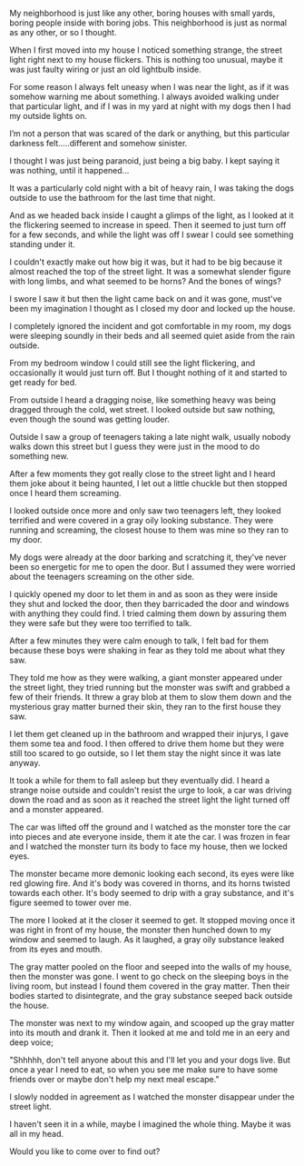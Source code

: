 My neighborhood is just like any other, boring houses with small yards, boring people inside with boring jobs. This neighborhood is just as normal as any other, or so I thought. 

When I first moved into my house I noticed something strange, the street light right next to my house flickers. This is nothing too unusual, maybe it was just faulty wiring or just an old lightbulb inside.

For some reason I always felt uneasy when I was near the light, as if it was somehow warning me about something. I always avoided walking under that particular light, and if I was in my yard at night with my dogs then I had my outside lights on.

I’m not a person that was scared of the dark or anything, but this particular darkness felt…..different and somehow sinister. 

I thought I was just being paranoid, just being a big baby. I kept saying it was nothing, until it happened... 

It was a particularly cold night with a bit of heavy rain, I was taking the dogs outside to use the bathroom for the last time that night. 

And as we headed back inside I caught a glimps of the light, as I looked at it the flickering seemed to increase in speed. Then it seemed to just turn off for a few seconds, and while the light was off I swear I could see something standing under it.

I couldn't exactly make out how big it was, but it had to be big because it almost reached the top of the street light. It was a somewhat slender figure with long limbs, and what seemed to be horns? And the bones of wings? 

I swore I saw it but then the light came back on and it was gone, must've been my imagination I thought as I closed my door and locked up the house. 

I completely ignored the incident and got comfortable in my room, my dogs were sleeping soundly in their beds and all seemed quiet aside from the rain outside. 

From my bedroom window I could still see the light flickering, and occasionally it would just turn off. But I thought nothing of it and started to get ready for bed. 

From outside I heard a dragging noise, like something heavy was being dragged through the cold, wet street. I looked outside but saw nothing, even though the sound was getting louder. 

Outside I saw a group of teenagers taking a late night walk, usually nobody walks down this street but I guess they were just in the mood to do something new. 

After a few moments they got really close to the street light and I heard them joke about it being haunted, I let out a little chuckle but then stopped once I heard them screaming. 

I looked outside once more and only saw two teenagers left, they looked terrified and were covered in a gray oily looking substance. They were running and screaming, the closest house to them was mine so they ran to my door. 

My dogs were already at the door barking and scratching it, they've never been so energetic for me to open the door. But I assumed they were worried about the teenagers screaming on the other side. 

I quickly opened my door to let them in and as soon as they were inside they shut and locked the door, then they barricaded the door and windows with anything they could find. I tried calming them down by assuring them they were safe but they were too terrified to talk. 

After a few minutes they were calm enough to talk, I felt bad for them because these boys were shaking in fear as they told me about what they saw. 

They told me how as they were walking, a giant monster appeared under the street light, they tried running but the monster was swift and grabbed a few of their friends. It threw a gray blob at them to slow them down and the mysterious gray matter burned their skin, they ran to the first house they saw. 

I let them get cleaned up in the bathroom and wrapped their injurys, I gave them some tea and food. I then offered to drive them home but they were still too scared to go outside, so I let them stay the night since it was late anyway. 

It took a while for them to fall asleep but they eventually did. I heard a strange noise outside and couldn't resist the urge to look, a car was driving down the road and as soon as it reached the street light the light turned off and a monster appeared. 

The car was lifted off the ground and I watched as the monster tore the car into pieces and ate everyone inside, them it ate the car. I was frozen in fear and I watched the monster turn its body to face my house, then we locked eyes. 

The monster became more demonic looking each second, its eyes were like red glowing fire. And it's body was covered in thorns, and its horns twisted towards each other. It's body seemed to drip with a gray substance, and it's figure seemed to tower over me. 

The more I looked at it the closer it seemed to get. It stopped moving once it was right in front of my house, the monster then hunched down to my window and seemed to laugh. As it laughed, a gray oily substance leaked from its eyes and mouth. 

The gray matter pooled on the floor and seeped into the walls of my house, then the monster was gone. I went to go check on the sleeping boys in the living room, but instead I found them covered in the gray matter. Then their bodies started to disintegrate, and the gray substance seeped back outside the house. 

The monster was next to my window again, and scooped up the gray matter into its mouth and drank it. Then it looked at me and told me in an eery and deep voice;

"Shhhhh, don't tell anyone about this and I'll let you and your dogs live. But once a year I need to eat, so when you see me make sure to have some friends over or maybe don't help my next meal escape."

I slowly nodded in agreement as I watched the monster disappear under the street light. 

I haven't seen it in a while, maybe I imagined the whole thing. Maybe it was all in my head. 


Would you like to come over to find out?